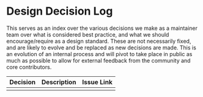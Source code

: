 # Design Decision Log

This serves as an index over the various decisions we make as a maintainer team over what is considered best practice, and
what we should encourage/require as a design standard. These are not necessarily fixed, and are likely to evolve and be
replaced as new decisions are made. This is an evolution of an internal process and will pivot to take place in public
as much as possible to allow for external feedback from the community and core contributors.

| Decision | Description | Issue Link |
|----------|-------------|------------|
|          |             |            |

